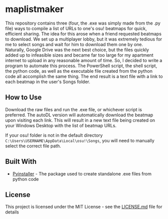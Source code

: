 # maplistmaker

This repository contains three (four, the .exe was simply made from the .py file) ways to compile a list of URLs to one's osu! beatmaps for quick, efficient sharing.
The idea for this arose when a friend requested beatmaps to download. We set up a multiplayer lobby, but it was extremely tedious for me to select songs and wait for
him to download them one by one. Naturally, Google Drive was the next best choice, but the files quickly added up to infeasible sizes and became far too large for my
apartment internet to upload in any reasonable amount of time. So, I decided to write a program to automate this process. The PowerShell script, the shell script, the
python code, as well as the executable file created from the python code all accomplish the same thing. The end result is a text file with a link to each beatmap in the
user's Songs folder.

## How to Use

Download the raw files and run the .exe file, or whichever script is preferred. The autoDL version will automatically download the beatmap upon visiting each link.
This will result in a new text file being created on your Windows Desktop with the list of beatmap URLs.

If your osu! folder is not in the default directory `C:\Users\USERNAME\AppData\Local\osu!\Songs`, you will need to manually select the correct file path.

## Built With

* [Pyinstaller](http://www.pyinstaller.org/) - The package used to create standalone .exe files from python code

## License

This project is licensed under the MIT License - see the [LICENSE.md](LICENSE.md) file for details

